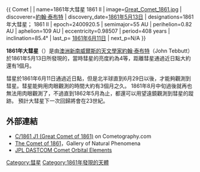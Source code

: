 {{ Comet | | name=1861年大彗星
1861 II |
image=[Great_Comet_1861.jpg](https://zh.wikipedia.org/wiki/File:Great_Comet_1861.jpg "fig:Great_Comet_1861.jpg")
| discoverer=[約翰·泰布特](https://zh.wikipedia.org/wiki/約翰·泰布特 "wikilink") |
discovery_date=[1861年](../Page/1861年.md "wikilink")[5月13日](../Page/5月13日.md "wikilink")
| designations=1861年大彗星；
1861 II | epoch=2400920.5 | semimajor=55 AU | perihelion=0.82 AU |
aphelion=109 AU | eccentricity=0.98507 | period=408 years |
inclination=85.4° | last_p=
[1861年](../Page/1861年.md "wikilink")[6月11日](../Page/6月11日.md "wikilink")
| next_p=N/A }}

**1861年大彗星**（）是由[澳洲](https://zh.wikipedia.org/wiki/澳洲 "wikilink")[新南威爾斯的天文學家](https://zh.wikipedia.org/wiki/新南威爾斯 "wikilink")[約翰·泰布特](https://zh.wikipedia.org/wiki/約翰·泰布特 "wikilink")（John
Tebbutt）於1861年5月13日所發現的，當時彗星的亮度約為4等，距離彗星通過近日點大約還有1個月。

彗星於1861年6月11日通過近日點，但是北半球直到6月29日以後，才能夠觀測到彗星。彗星能夠用肉眼觀測的時間大約有3個月之久。
1861年8月中旬過後就再也無法用肉眼觀測了，不過直到1862年5月為止，都還可以用望遠鏡觀測到彗星的蹤跡。
預計大彗星下一次回歸將會在23世紀。

## 外部連結

  - [C/1861 J1 (Great Comet
    of 1861)](https://web.archive.org/web/20110903033117/http://cometography.com/lcomets/1861j1.html)
    on Cometography.com
  - [The Comet
    of 1861](https://web.archive.org/web/20050306215110/http://www.phenomena.org.uk/Cometof1861.htm)，Gallery
    of Natural Phenomena
  - [JPL DASTCOM Comet Orbital
    Elements](https://web.archive.org/web/20080906174837/http://ssd.jpl.nasa.gov/data/ELEMENTS.COMET)

[Category:彗星](https://zh.wikipedia.org/wiki/Category:彗星 "wikilink")
[Category:1861年發現的天體](https://zh.wikipedia.org/wiki/Category:1861年發現的天體 "wikilink")